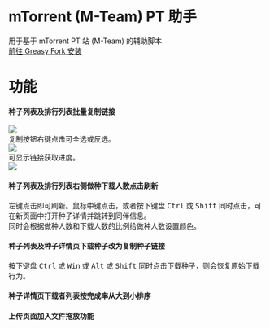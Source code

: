 # mTorrent (M-Team) PT 助手
用于基于 mTorrent PT 站 (M-Team) 的辅助脚本  
[前往 Greasy Fork 安装](https://greasyfork.org/zh-CN/scripts/492464-mtorrent-m-team-pt-helper)

# 功能
#### 种子列表及排行列表批量复制链接
![](https://github.com/user-attachments/assets/4cd80a6a-d299-4f1d-8f16-6592599ca7e8)  
复制按钮右键点击可全选或反选。  
![](https://github.com/user-attachments/assets/7e462ffd-5c86-4228-916a-f5d45f66b7b5)  
可显示链接获取进度。  
![](https://github.com/user-attachments/assets/a274c0df-006c-4204-876b-9b389a516ac5)

#### 种子列表及排行列表右侧做种下载人数点击刷新
左键点击即可刷新。鼠标中键点击，或者按下键盘 <kbd>Ctrl</kbd> 或 <kbd>Shift</kbd> 同时点击，可在新页面中打开种子详情并跳转到同伴信息。  
同时会根据做种人数和下载人数的比例给做种人数设置颜色。

#### 种子列表及种子详情页下载种子改为复制种子链接
按下键盘 <kbd>Ctrl</kbd> 或 <kbd>Win</kbd> 或 <kbd>Alt</kbd> 或 <kbd>Shift</kbd> 同时点击下载种子，则会恢复原始下载行为。  

#### 种子详情页下载者列表按完成率从大到小排序

#### 上传页面加入文件拖放功能
